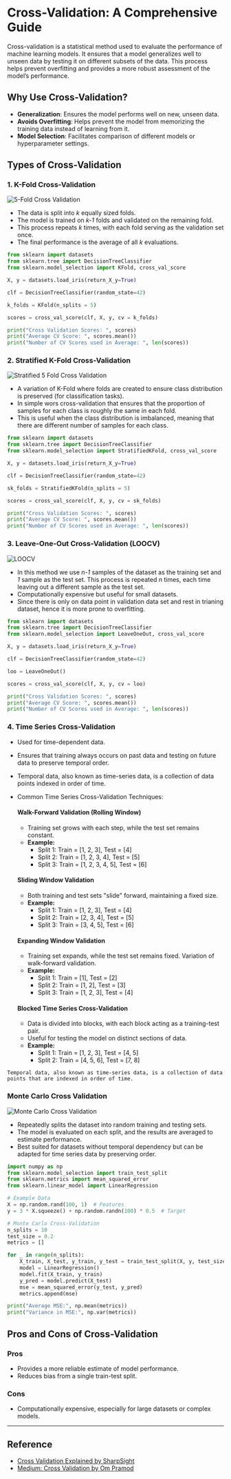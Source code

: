 # Cross-Validation: A Comprehensive Guide

Cross-validation is a statistical method used to evaluate the performance of machine learning models.
It ensures that a model generalizes well to unseen data by testing it on different subsets of the data.
This process helps prevent overfitting and provides a more robust assessment of the model’s performance.


## Why Use Cross-Validation?

- **Generalization**: Ensures the model performs well on new, unseen data.
- **Avoids Overfitting**: Helps prevent the model from memorizing the training data instead of learning from it.
- **Model Selection**: Facilitates comparison of different models or hyperparameter settings.


## Types of Cross-Validation

### 1. **K-Fold Cross-Validation**
![5-Fold Cross Validation](https://github.com/user-attachments/assets/f58e4041-86fa-4ac9-9090-5519a3b088cd)
   
   - The data is split into *k* equally sized folds.
   - The model is trained on *k-1* folds and validated on the remaining fold.
   - This process repeats *k* times, with each fold serving as the validation set once.
   - The final performance is the average of all *k* evaluations.
     
```python
from sklearn import datasets
from sklearn.tree import DecisionTreeClassifier
from sklearn.model_selection import KFold, cross_val_score

X, y = datasets.load_iris(return_X_y=True)

clf = DecisionTreeClassifier(random_state=42)

k_folds = KFold(n_splits = 5)

scores = cross_val_score(clf, X, y, cv = k_folds)

print("Cross Validation Scores: ", scores)
print("Average CV Score: ", scores.mean())
print("Number of CV Scores used in Average: ", len(scores))
```


### 2. **Stratified K-Fold Cross-Validation**
![Stratified 5 Fold Cross Validation](https://github.com/user-attachments/assets/b40b5781-9f6f-4412-a680-6ad63e11612b)

- A variation of K-Fold where folds are created to ensure class distribution is preserved (for classification tasks).
- In simple wors cross-validation that ensures that the proportion of samples for each class is roughly the same in each fold.
- This is useful when the class distribution is imbalanced, meaning that there are different number of samples for each class.
    
```python
from sklearn import datasets
from sklearn.tree import DecisionTreeClassifier
from sklearn.model_selection import StratifiedKFold, cross_val_score

X, y = datasets.load_iris(return_X_y=True)

clf = DecisionTreeClassifier(random_state=42)

sk_folds = StratifiedKFold(n_splits = 5)

scores = cross_val_score(clf, X, y, cv = sk_folds)

print("Cross Validation Scores: ", scores)
print("Average CV Score: ", scores.mean())
print("Number of CV Scores used in Average: ", len(scores))
```

### 3. **Leave-One-Out Cross-Validation (LOOCV)**
![LOOCV](https://miro.medium.com/v2/resize:fit:720/format:webp/1*T-RXyt_53zxvh8pom3UhOA.png)
   
- In this method we use *n-1* samples of the dataset as the training set and *1* sample as the test set. This process is repeated *n* times, each time leaving out a different sample as the test set. 
- Computationally expensive but useful for small datasets.
- Since there is only on data point in validation data set and rest in trianing dataset, hence it is more prone to overfitting.
    
```python
from sklearn import datasets
from sklearn.tree import DecisionTreeClassifier
from sklearn.model_selection import LeaveOneOut, cross_val_score

X, y = datasets.load_iris(return_X_y=True)

clf = DecisionTreeClassifier(random_state=42)

loo = LeaveOneOut()

scores = cross_val_score(clf, X, y, cv = loo)

print("Cross Validation Scores: ", scores)
print("Average CV Score: ", scores.mean())
print("Number of CV Scores used in Average: ", len(scores))
```

### 4. **Time Series Cross-Validation**
- Used for time-dependent data.
- Ensures that training always occurs on past data and testing on future data to preserve temporal order.
- Temporal data, also known as time-series data, is a collection of data points indexed in order of time.
- Common Time Series Cross-Validation Techniques:

  #### Walk-Forward Validation (Rolling Window)
  - Training set grows with each step, while the test set remains constant.
  - **Example:**  
    - Split 1: Train = [1, 2, 3], Test = [4]  
    - Split 2: Train = [1, 2, 3, 4], Test = [5]  
    - Split 3: Train = [1, 2, 3, 4, 5], Test = [6]  

  #### Sliding Window Validation
  - Both training and test sets "slide" forward, maintaining a fixed size.
  - **Example:**  
    - Split 1: Train = [1, 2, 3], Test = [4]  
    - Split 2: Train = [2, 3, 4], Test = [5]  
    - Split 3: Train = [3, 4, 5], Test = [6]  

  #### Expanding Window Validation
  - Training set expands, while the test set remains fixed. Variation of walk-forward validation.
  - **Example:**  
    - Split 1: Train = [1], Test = [2]  
    - Split 2: Train = [1, 2], Test = [3]  
    - Split 3: Train = [1, 2, 3], Test = [4]  

  #### Blocked Time Series Cross-Validation
  - Data is divided into blocks, with each block acting as a training-test pair.
  - Useful for testing the model on distinct sections of data.
  - **Example:**  
    - Split 1: Train = [1, 2, 3], Test = [4, 5]  
    - Split 2: Train = [4, 5, 6], Test = [7, 8]  

`Temporal data, also known as time-series data, is a collection of data points that are indexed in order of time.`

### Monte Carlo Cross Validation

![Monte Carlo Cross Validation](https://github.com/user-attachments/assets/b18d5a13-f7da-46bc-ad47-1ed20d71f6ad)

 - Repeatedly splits the dataset into random training and testing sets.
 - The model is evaluated on each split, and the results are averaged to estimate performance.
 - Best suited for datasets without temporal dependency but can be adapted for time series data by preserving order.

```python
import numpy as np
from sklearn.model_selection import train_test_split
from sklearn.metrics import mean_squared_error
from sklearn.linear_model import LinearRegression

# Example Data
X = np.random.rand(100, 1)  # Features
y = 3 * X.squeeze() + np.random.randn(100) * 0.5  # Target

# Monte Carlo Cross-Validation
n_splits = 10
test_size = 0.2
metrics = []

for _ in range(n_splits):
    X_train, X_test, y_train, y_test = train_test_split(X, y, test_size=test_size, random_state=None)
    model = LinearRegression()
    model.fit(X_train, y_train)
    y_pred = model.predict(X_test)
    mse = mean_squared_error(y_test, y_pred)
    metrics.append(mse)

print("Average MSE:", np.mean(metrics))
print("Variance in MSE:", np.var(metrics))
```

## Pros and Cons of Cross-Validation

### Pros
- Provides a more reliable estimate of model performance.
- Reduces bias from a single train-test split.

### Cons
- Computationally expensive, especially for large datasets or complex models.

---

## Reference
- [Cross Validation Explained by SharpSight](https://www.sharpsightlabs.com/blog/cross-validation-explained/)
- [Medium: Cross Validation by Om Pramod](https://medium.com/@ompramod9921/cross-validation-623620ff84c2)
